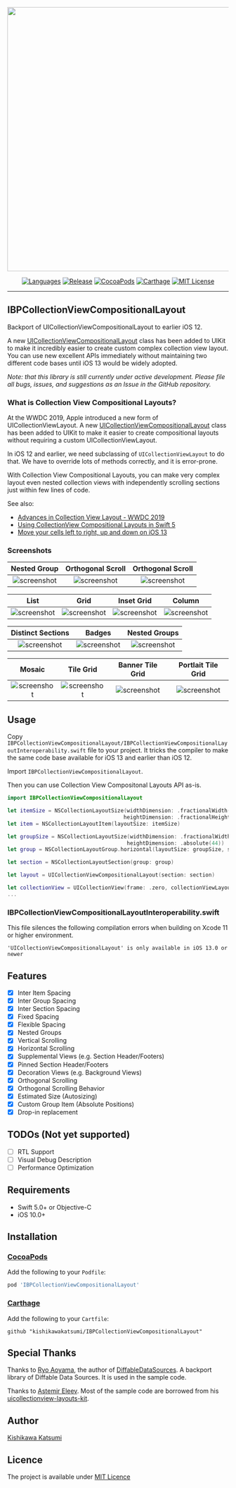 <p align="center">
  <img src="https://user-images.githubusercontent.com/40610/62582481-9055a980-b8e7-11e9-8c37-3a37035d8209.png"  style="width: 600px;" width="600" />
</p>

<p align="center">
  <a href="https://developer.apple.com/swift"><img alt="Languages" src="https://img.shields.io/badge/language-objective--c%20%7C%20swift-78909C.svg"/></a>
  <a href="https://github.com/kishikawakatsumi/IBPCollectionViewCompositionalLayout/releases/latest"><img alt="Release" src="https://img.shields.io/github/release/kishikawakatsumi/IBPCollectionViewCompositionalLayout.svg"/></a>
  <a href="https://cocoapods.org/pods/IBPCollectionViewCompositionalLayout"><img alt="CocoaPods" src="https://img.shields.io/cocoapods/v/IBPCollectionViewCompositionalLayout.svg"/></a>
  <a href="https://github.com/Carthage/Carthage"><img alt="Carthage" src="https://img.shields.io/badge/carthage-compatible-yellow.svg"/></a>
  <a href="https://github.com/kishikawakatsumi/IBPCollectionViewCompositionalLayout/blob/master/LICENSE"><img alt="MIT License" src="http://img.shields.io/badge/license-MIT-blue.svg"/></a>
</p>

----------------

## IBPCollectionViewCompositionalLayout

Backport of UICollectionViewCompositionalLayout to earlier iOS 12.

A new [UICollectionViewCompositionalLayout](https://developer.apple.com/documentation/uikit/views_and_controls/collection_views/using_collection_view_compositional_layouts_and_diffable_data_sources) class has been added to UIKit to make it incredibly easier to create custom complex collection view layout.
You can use new excellent APIs immediately without maintaining two different code bases until iOS 13 would be widely adopted.

_Note: that this library is still currently under active development. Please file all bugs, issues, and suggestions as an Issue in the GitHub repository._

### What is Collection View Compositional Layouts?

At the WWDC 2019, Apple introduced a new form of UICollectionViewLayout. A new [UICollectionViewCompositionalLayout](https://developer.apple.com/documentation/uikit/views_and_controls/collection_views/using_collection_view_compositional_layouts_and_diffable_data_sources) class has been added to UIKit to make it easier to create compositional layouts without requiring a custom UICollectionViewLayout.

In iOS 12 and earlier, we need subclassing of `UICollectionViewLayout` to do that. We have to override lots of methods correctly, and it is error-prone.

With Collection View Compositional Layouts, you can make very complex layout even nested collection views with independently scrolling sections just within few lines of code.

See also:

- [Advances in Collection View Layout - WWDC 2019](https://developer.apple.com/videos/play/wwdc2019/215/)
- [Using CollectionView Compositional Layouts in Swift 5](https://dev.to/kevinmaarek/using-collectionview-compositional-layouts-in-swift-5-1nan)
- [Move your cells left to right, up and down on iOS 13](https://medium.com/shopback-engineering/move-your-cells-left-to-right-up-and-down-on-ios-13-part-1-1a5e010f48f9)

### Screenshots

|Nested Group|Orthogonal Scroll|Orthogonal Scroll|
|:-:|:-:|:-:|
|![screenshot](https://user-images.githubusercontent.com/40610/62560784-c29be280-b8b8-11e9-970f-d939b2713f93.gif)|![screenshot](https://user-images.githubusercontent.com/40610/62560308-bb280980-b8b7-11e9-9bfe-c93ee1caef78.gif)|![screenshot](https://user-images.githubusercontent.com/40610/62560791-c596d300-b8b8-11e9-9c9a-4543a5a466cd.gif)|

|List|Grid|Inset Grid|Column|
|:-:|:-:|:-:|:-:|
|![screenshot](https://user-images.githubusercontent.com/40610/62560843-de06ed80-b8b8-11e9-96b1-3a1da6e9bd58.png)|![screenshot](https://user-images.githubusercontent.com/40610/62560851-e2330b00-b8b8-11e9-96f0-455aaa032931.png)|![screenshot](https://user-images.githubusercontent.com/40610/62560886-f24aea80-b8b8-11e9-9756-4919f078a7f2.png)|![screenshot](https://user-images.githubusercontent.com/40610/62560882-ef4ffa00-b8b8-11e9-8f33-5c090434492c.png)|

|Distinct Sections|Badges|Nested Groups|
|:-:|:-:|:-:|
|![screenshot](https://user-images.githubusercontent.com/40610/62560897-f545db00-b8b8-11e9-9574-55466d8ef81b.png)|![screenshot](https://user-images.githubusercontent.com/40610/62560903-f7a83500-b8b8-11e9-8766-5273db0817a8.png)|![screenshot](https://user-images.githubusercontent.com/40610/62560909-fa0a8f00-b8b8-11e9-8749-3d93e2295fdd.png)|

|Mosaic|Tile Grid|Banner Tile Grid|Portlait Tile Grid|
|:-:|:-:|:-:|:-:|
|![screenshot](https://user-images.githubusercontent.com/40610/62560914-fd057f80-b8b8-11e9-9899-8b430802941b.png)|![screenshot](https://user-images.githubusercontent.com/40610/62560917-00990680-b8b9-11e9-93bb-2d36cdbb46f9.png)|![screenshot](https://user-images.githubusercontent.com/40610/62560925-042c8d80-b8b9-11e9-8d6d-71a1290498e6.png)|![screenshot](https://user-images.githubusercontent.com/40610/62560928-068ee780-b8b9-11e9-81b1-3c9ca640c10d.png)|

## Usage

Copy `IBPCollectionViewCompositionalLayout/IBPCollectionViewCompositionalLayoutInteroperability.swift` file to your project.
It tricks the compiler to make the same code base available for iOS 13 and earlier than iOS 12.

Import `IBPCollectionViewCompositionalLayout`.

Then you can use Collection View Compositonal Layouts API as-is.

```swift
import IBPCollectionViewCompositionalLayout

let itemSize = NSCollectionLayoutSize(widthDimension: .fractionalWidth(1),
                                     heightDimension: .fractionalHeight(1))
let item = NSCollectionLayoutItem(layoutSize: itemSize)

let groupSize = NSCollectionLayoutSize(widthDimension: .fractionalWidth(1),
                                      heightDimension: .absolute(44))
let group = NSCollectionLayoutGroup.horizontal(layoutSize: groupSize, subitems: [item])

let section = NSCollectionLayoutSection(group: group)

let layout = UICollectionViewCompositionalLayout(section: section)

let collectionView = UICollectionView(frame: .zero, collectionViewLayout: layout)
...
```

### IBPCollectionViewCompositionalLayoutInteroperability.swift

This file silences the following compilation errors when building on Xcode 11 or higher environment.

```
'UICollectionViewCompositionalLayout' is only available in iOS 13.0 or newer
```

## Features

- [x] Inter Item Spacing
- [x] Inter Group Spacing  
- [x] Inter Section Spacing  
- [x] Fixed Spacing
- [x] Flexible Spacing
- [x] Nested Groups
- [x] Vertical Scrolling
- [x] Horizontal Scrolling
- [x] Supplemental Views (e.g. Section Header/Footers)
- [x] Pinned Section Header/Footers
- [x] Decoration Views (e.g. Background Views)
- [x] Orthogonal Scrolling
- [x] Orthogonal Scrolling Behavior
- [x] Estimated Size (Autosizing)
- [x] Custom Group Item (Absolute Positions)
- [x] Drop-in replacement

## TODOs (Not yet supported)

- [ ] RTL Support
- [ ] Visual Debug Description
- [ ] Performance Optimization

## Requirements

- Swift 5.0+ or Objective-C
- iOS 10.0+

## Installation

### [CocoaPods](https://cocoapods.org)

Add the following to your `Podfile`:

```ruby
pod 'IBPCollectionViewCompositionalLayout'
```

### [Carthage](https://github.com/Carthage/Carthage)

Add the following to your `Cartfile`:

```
github "kishikawakatsumi/IBPCollectionViewCompositionalLayout"
```

## Special Thanks

Thanks to [Ryo Aoyama](https://github.com/ra1028), the author of [DiffableDataSources](https://github.com/ra1028/DiffableDataSources). A backport library of Diffable Data Sources. It is used in the sample code.

Thanks to [Astemir Eleev](https://github.com/jVirus). Most of the sample code are borrowed from his [uicollectionview-layouts-kit](https://github.com/jVirus/uicollectionview-layouts-kit).

## Author
[Kishikawa Katsumi](https://github.com/kishikawakatsumi)

## Licence
The project is available under [MIT Licence](https://github.com/kishikawakatsumi/IBPCollectionViewCompositionalLayout/blob/master/LICENSE)
